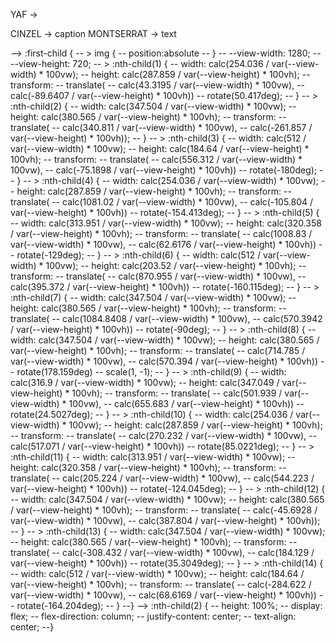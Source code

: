 
YAF -> 

CINZEL -> caption
MONTSERRAT -> text


--> :first-child {
                        --  > img {
                        --    position:absolute
                        --  }
                        --  --view-width: 1280;
                        --  --view-height: 720;
                        --  > :nth-child(1) {
                        --    width: calc(254.036 / var(--view-width) * 100vw);
                        --    height: calc(287.859 / var(--view-height) * 100vh);
                        --    transform:
                        --      translate(
                        --        calc(43.3195 / var(--view-width) * 100vw),
                        --        calc(-89.6407 / var(--view-height) * 100vh))
                        --      rotate(50.417deg);
                        --  }
                        --  > :nth-child(2) {
                        --    width: calc(347.504 / var(--view-width) * 100vw);
                        --    height: calc(380.565 / var(--view-height) * 100vh);
                        --    transform:
                        --      translate(
                        --        calc(340.811 / var(--view-width) * 100vw),
                        --        calc(-261.857 / var(--view-height) * 100vh));
                        --  }
                        --  > :nth-child(3) {
                        --    width: calc(512 / var(--view-width) * 100vw);
                        --    height: calc(184.64 / var(--view-height) * 100vh);
                        --    transform:
                        --      translate(
                        --        calc(556.312 / var(--view-width) * 100vw),
                        --        calc(-75.1898 / var(--view-height) * 100vh))
                        --      rotate(-180deg);
                        --  }
                        --  > :nth-child(4) {
                        --    width: calc(254.036 / var(--view-width) * 100vw);
                        --    height: calc(287.859 / var(--view-height) * 100vh);
                        --    transform:
                        --      translate(
                        --        calc(1081.02 / var(--view-width) * 100vw),
                        --        calc(-105.804 / var(--view-height) * 100vh))
                        --      rotate(-154.413deg);
                        --  }
                        --  > :nth-child(5) {
                        --    width: calc(313.951 / var(--view-width) * 100vw);
                        --    height: calc(320.358 / var(--view-height) * 100vh);
                        --    transform:
                        --      translate(
                        --        calc(1008.83 / var(--view-width) * 100vw),
                        --        calc(62.6176 / var(--view-height) * 100vh))
                        --      rotate(-129deg);
                        --  }
                        --  > :nth-child(6) {
                        --    width: calc(512 / var(--view-width) * 100vw);
                        --    height: calc(203.52 / var(--view-height) * 100vh);
                        --    transform:
                        --      translate(
                        --        calc(870.955 / var(--view-width) * 100vw),
                        --        calc(395.372 / var(--view-height) * 100vh))
                        --      rotate(-160.115deg);
                        --  }
                        --  > :nth-child(7) {
                        --    width: calc(347.504 / var(--view-width) * 100vw);
                        --    height: calc(380.565 / var(--view-height) * 100vh);
                        --    transform:
                        --      translate(
                        --        calc(1084.8408 / var(--view-width) * 100vw),
                        --        calc(570.3942 / var(--view-height) * 100vh))
                        --      rotate(-90deg);
                        --  }
                        --  > :nth-child(8) {
                        --    width: calc(347.504 / var(--view-width) * 100vw);
                        --    height: calc(380.565 / var(--view-height) * 100vh);
                        --    transform:
                        --      translate(
                        --        calc(714.785 / var(--view-width) * 100vw),
                        --        calc(570.394 / var(--view-height) * 100vh))
                        --      rotate(178.159deg)
                        --      scale(1, -1);
                        --  }
                        --  > :nth-child(9) {
                        --    width: calc(316.9 / var(--view-width) * 100vw);
                        --    height: calc(347.049 / var(--view-height) * 100vh);
                        --    transform:
                        --      translate(
                        --        calc(501.939 / var(--view-width) * 100vw),
                        --        calc(655.683 / var(--view-height) * 100vh))
                        --      rotate(24.5027deg);
                        --  }
                        --  > :nth-child(10) {
                        --    width: calc(254.036 / var(--view-width) * 100vw);
                        --    height: calc(287.859 / var(--view-height) * 100vh);
                        --    transform:
                        --      translate(
                        --        calc(270.232 / var(--view-width) * 100vw),
                        --        calc(517.071 / var(--view-height) * 100vh))
                        --      rotate(85.0221deg);
                        --  }
                        --  > :nth-child(11) {
                        --    width: calc(313.951 / var(--view-width) * 100vw);
                        --    height: calc(320.358 / var(--view-height) * 100vh);
                        --    transform:
                        --      translate(
                        --        calc(205.224 / var(--view-width) * 100vw),
                        --        calc(544.223 / var(--view-height) * 100vh))
                        --      rotate(-124.045deg);
                        --  }
                        --  > :nth-child(12) {
                        --    width: calc(347.504 / var(--view-width) * 100vw);
                        --    height: calc(380.565 / var(--view-height) * 100vh);
                        --    transform:
                        --      translate(
                        --        calc(-45.6928 / var(--view-width) * 100vw),
                        --        calc(387.804 / var(--view-height) * 100vh));
                        --  }
                        --  > :nth-child(13) {
                        --    width: calc(347.504 / var(--view-width) * 100vw);
                        --    height: calc(380.565 / var(--view-height) * 100vh);
                        --    transform:
                        --      translate(
                        --        calc(-308.432 / var(--view-width) * 100vw),
                        --        calc(184.129 / var(--view-height) * 100vh))
                        --      rotate(35.3049deg);
                        --  }
                        --  > :nth-child(14) {
                        --    width: calc(512 / var(--view-width) * 100vw);
                        --    height: calc(184.64 / var(--view-height) * 100vh);
                        --    transform:
                        --      translate(
                        --        calc(-284.622 / var(--view-width) * 100vw),
                        --        calc(68.6169 / var(--view-height) * 100vh))
                        --      rotate(-164.204deg);
                        --  }
                        --}
                        --> :nth-child(2) {
                        --  height: 100%;
                        --  display: flex;
                        --  flex-direction: column;
                        --  justify-content: center;
                        --  text-align: center;
                        --}